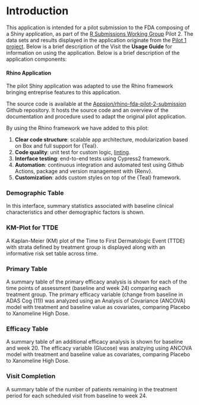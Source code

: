 # Introduction

This application is intended for a pilot submission to the FDA composing of a Shiny application, as part of the [R Submissions Working Group](https://rconsortium.github.io/submissions-wg/) Pilot 2. The data sets and results displayed in the application originate from the [Pilot 1 project](https://rconsortium.github.io/submissions-wg/pilot-overall.html#pilot-1---common-analyses). Below is a brief description of the Visit the **Usage Guide** for information on using the application. Below is a brief description of the application components:

#### Rhino Application

The pilot Shiny application was adapted to use the Rhino framework bringing entreprise features to this application.

The source code is available at the [Appsion/rhino-fda-pilot-2-submission](https://github.com/Appsilon/rhino-fda-pilot-2-submission/) Github repository. It hosts the source code and an overview of the documentation and procedure used to adapt the original pilot application.

By using the Rhino framework we have added to this pilot:

1. **Clear code structure**: scalable app architecture, modularization based on Box and full support for {Teal}.
2. **Code quality**: unit test for custom logic, [linting](https://en.wikipedia.org/wiki/Lint_%28software%29).
3. **Interface testing**: end-to-end tests using Cypress2 framework.
4. **Automation**: continuous integration and automated test using Github Actions, package and version management with {Renv}.
5. **Customization**: adds custom styles on top of the {Teal} framework.

### Demographic Table

In this interface, summary statistics associated with baseline clinical characteristics and other demographic factors is shown.

### KM-Plot for TTDE

A Kaplan-Meier (KM) plot of the Time to First Dermatologic Event (TTDE) with strata defined by treatment group is displayed along with an informative risk set table across time.

### Primary Table

A summary table of the primary efficacy analysis is shown for each of the time points of assessment (baseline and week 24) comparing each treatment group. The primary efficacy variable (change from baseline in ADAS Cog (11)) was analyzed using an Analysis of Covariance (ANCOVA) model with treatment and baseline value as covariates, comparing Placebo to Xanomeline High Dose.

### Efficacy Table

A summary table of an additional efficacy analysis is shown for baseline and week 20. The efficacy variable (Glucose) was analzying using ANCOVA model with treatment and baseline value as covariates, comparing Placebo to Xanomeline High Dose.

### Visit Completion

A summary table of the number of patients remaining in the treatment period for each scheduled visit from baseline to week 24.

### 
